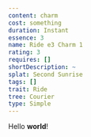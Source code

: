 ```yaml
---
content: charm
cost: something
duration: Instant
essence: 3
name: Ride e3 Charm 1
rating: 3
requires: []
shortDescription: ~
splat: Second Sunrise
tags: []
trait: Ride
tree: Courier
type: Simple
---
```


Hello **world**!
